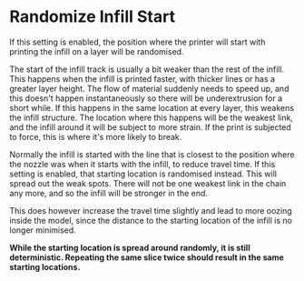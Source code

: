 Randomize Infill Start
====
If this setting is enabled, the position where the printer will start with printing the infill on a layer will be randomised.

The start of the infill track is usually a bit weaker than the rest of the infill. This happens when the infill is printed faster, with thicker lines or has a greater layer height. The flow of material suddenly needs to speed up, and this doesn't happen instantaneously so there will be underextrusion for a short while. If this happens in the same location at every layer, this weakens the infill structure. The location where this happens will be the weakest link, and the infill around it will be subject to more strain. If the print is subjected to force, this is where it's more likely to break.

Normally the infill is started with the line that is closest to the position where the nozzle was when it starts with the infill, to reduce travel time. If this setting is enabled, that starting location is randomised instead. This will spread out the weak spots. There will not be one weakest link in the chain any more, and so the infill will be stronger in the end.

This does however increase the travel time slightly and lead to more oozing inside the model, since the distance to the starting location of the infill is no longer minimised.

**While the starting location is spread around randomly, it is still deterministic. Repeating the same slice twice should result in the same starting locations.**